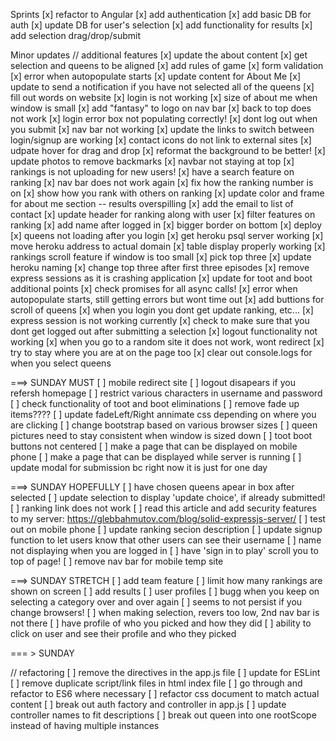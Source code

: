 Sprints
[x] refactor to Angular
[x] add authentication
[x] add basic DB for auth
[x] update DB for user's selection
[x] add functionality for results
[x] add selection drag/drop/submit

Minor updates
// additional features
[x] update the about content
[x] get selection and queens to be aligned
[x] add rules of game
[x] form validation
[x] error when autopopulate starts
[x] update content for About Me
[x] update to send a notification if you have not selected all of the queens 
[x] fill out words on website
[x] login is not working
[x] size of about me when window is small
[x] add "fantasy" to logo on nav bar
[x] back to top does not work
[x] login error box not populating correctly!
[x] dont log out when you submit
[x] nav bar not working
[x] update the links to switch between login/signup are working
[x] contact icons do not link to external sites
[x] udpate hover for drag and drop
[x] reformat the background to be better!
[x] update photos to remove backmarks
[x] navbar not staying at top
[x] rankings is not uploading for new users!
[x] have a search feature on ranking
[x] nav bar does not work again
[x] fix how the ranking number is on
[x] show how you rank with others on ranking
[x] update color and frame for about me section -- results overspilling
[x] add the email to list of contact
[x] update header for ranking along with user
[x] filter features on ranking
[x] add name after logged in
[x] bigger border on bottom
[x] deploy
[x] queens not loading after you login
[x] get heroku psql server working
[x] move heroku address to actual domain
[x] table display properly working
[x] rankings scroll feature if window is too small
[x] pick top three
[x] update heroku naming
[x] change top three after first three episodes
[x] remove express sessions as it is crashing application
[x] update for toot and boot additional points
[x] check promises for all async calls!
[x] error when autopopulate starts, still getting errors but wont time out
[x] add buttions for scroll of queens
[x] when you login you dont get update ranking, etc...
[x] express session is not working currently
[x] check to make sure that you dont get logged out after submitting a selection
[x] logout functionality not working
[x] when you go to a random site it does not work, wont redirect
[x] try to stay where you are at on the page too
[x] clear out console.logs for when you select queens


===> SUNDAY MUST
[ ] mobile redirect site
[ ] logout disapears if you refersh homepage
[ ] restrict various characters in username and password
[ ] check functionality of toot and boot eliminations
[ ] remove fade up items????
[ ] update fadeLeft/Right annimate css depending on where you are clicking
[ ] change bootstrap based on various browser sizes
[ ] queen pictures need to stay consistent when window is sized down
[ ] toot boot buttons not centered
[ ] make a page that can be displayed on mobile phone
[ ] make a page that can be displayed while server is running
[ ] update modal for submission bc right now it is just for one day


===> SUNDAY HOPEFULLY
[ ] have chosen queens apear in box after selected
[ ] update selection to display 'update choice', if already submitted!
[ ] ranking link does not work
[ ] read this article and add security features to my server: https://glebbahmutov.com/blog/solid-expressjs-server/
[ ] test out on mobile phone
[ ] update ranking secion description
[ ] update signup function to let users know that other users can see their username
[ ] name not displaying when you are logged in
[ ] have 'sign in to play' scroll you to top of page!
[ ] remove nav bar for mobile temp site


===> SUNDAY STRETCH
[ ] add team feature
[ ] limit how many rankings are shown on screen
[ ] add results
[ ] user profiles
[ ] bugg when you keep on selecting a category over and over again
[ ] seems to not persist if you change browsers!
[ ] when making selection, revers too low, 2nd nav bar is not there
[ ] have profile of who you picked and how they did
[ ] ability to click on user and see their profile and who they picked


=== > SUNDAY

// refactoring
[ ] remove the directives in the app.js file
[ ] update for ESLint
[ ] remove duplicate script/link files in html index file
[ ] go through and refactor to ES6 where necessary
[ ] refactor css document to match actual content
[ ] break out auth factory and controller in app.js
[ ] update controller names to fit descriptions
[ ] break out queen into one rootScope instead of having multiple instances